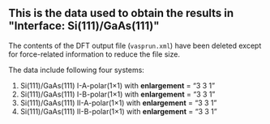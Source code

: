 ## This is the data used to obtain the results in **"Interface: Si(111)/GaAs(111)"** ##

The contents of the DFT output file (`vasprun.xml`) have been deleted except for force-related information to reduce the file size.

The data include following four systems:

1. Si(111)/GaAs(111) I-A-polar(1×1) with **enlargement** = “3 3 1”
2. Si(111)/GaAs(111) I-B-polar(1×1) with **enlargement** = “3 3 1”
3. Si(111)/GaAs(111) II-A-polar(1×1) with **enlargement** = “3 3 1”
4. Si(111)/GaAs(111) II-B-polar(1×1) with **enlargement** = “3 3 1”
